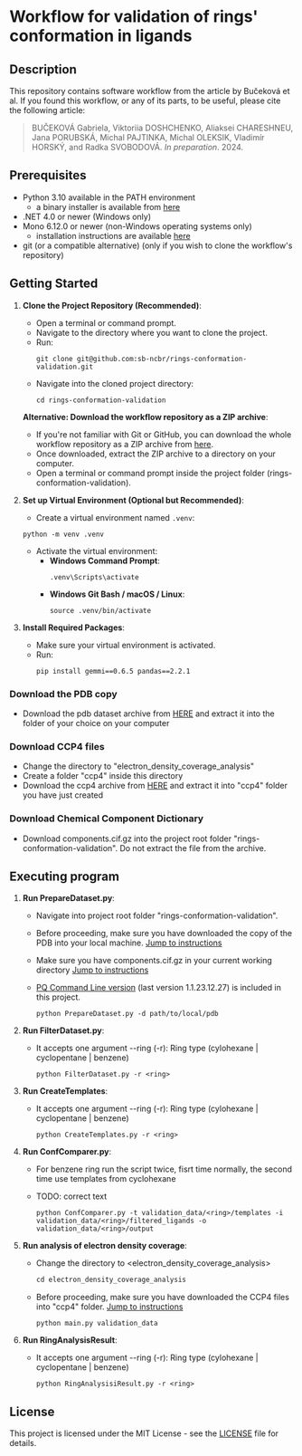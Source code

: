 # Workflow for validation of rings' conformation in ligands

## Description
This repository contains software workflow from the article by Bučeková et al. If you found this workflow, or any of its parts, to be useful, please cite the following article:

>BUČEKOVÁ Gabriela, Viktoriia DOSHCHENKO, Aliaksei CHARESHNEU, Jana PORUBSKÁ, Michal PAJTINKA, Michal OLEKSIK, Vladimír HORSKÝ, and Radka SVOBODOVÁ. *In preparation*. 2024.

## Prerequisites
- Python 3.10 available in the PATH environment
  - a binary installer is available from [here](https://www.python.org/downloads/release/python-31011/)
- .NET 4.0 or newer (Windows only)
- Mono 6.12.0 or newer (non-Windows operating systems only)
  - installation instructions are available [here](https://www.mono-project.com/download/stable)
- git (or a compatible alternative) (only if you wish to clone the workflow's repository)

## Getting Started

1. **Clone the Project Repository (Recommended)**:
   - Open a terminal or command prompt.
   - Navigate to the directory where you want to clone the project.
   - Run:
     ```
     git clone git@github.com:sb-ncbr/rings-conformation-validation.git
     ```
   - Navigate into the cloned project directory:
     ```
     cd rings-conformation-validation
     ```
   
   **Alternative: Download the workflow repository as a ZIP archive**:
   - If you're not familiar with Git or GitHub, you can download the whole workflow repository as a ZIP archive from [here](https://github.com/sb-ncbr/rings-conformation-validation/archive/refs/heads/main.zip).
   - Once downloaded, extract the ZIP archive to a directory on your computer.
   - Open a terminal or command prompt inside the project folder (rings-conformation-validation).

2. **Set up Virtual Environment (Optional but Recommended)**:
    - Create a virtual environment named `.venv`:
     ```
     python -m venv .venv
     ```
   - Activate the virtual environment:
     - **Windows Command Prompt**:
       ```
       .venv\Scripts\activate
       ```
     - **Windows Git Bash / macOS / Linux**:
       ```
       source .venv/bin/activate
       ```

3. **Install Required Packages**:
   - Make sure your virtual environment is activated.
   - Run:
     ```
     pip install gemmi==0.6.5 pandas==2.2.1

     ```
     
### Download the PDB copy
   * Download the pdb dataset archive from [HERE](https://doi.org/10.58074/hy79-qc22) and extract it into the folder of your choice on your computer

### Download CCP4 files
   * Change the directory to "electron_density_coverage_analysis"
   * Create a folder "ccp4" inside this directory
   * Download the ccp4 archive from [HERE](https://doi.org/10.58074/hy79-qc22) and extract it into "ccp4" folder you have just created
    
### Download Chemical Component Dictionary
   * Download components.cif.gz into the project root folder "rings-conformation-validation". Do not extract the file from the archive.


## Executing program

1. **Run PrepareDataset.py**:
    - Navigate into project root folder "rings-conformation-validation".
    - Before proceeding, make sure you have downloaded the copy of the PDB into your local machine. [Jump to instructions](#download-the-pdb-copy)
    - Make sure you have components.cif.gz in your current working directory [Jump to instructions](#download-chemical-component-dictionary)
    - [PQ Command Line version](https://webchem.ncbr.muni.cz/Platform/PatternQuery) (last version 1.1.23.12.27) is included in this project.
      
        ```
        python PrepareDataset.py -d path/to/local/pdb
        ```
2. **Run FilterDataset.py**:
    - It accepts one argument --ring (-r): Ring type (cylohexane | cyclopentane | benzene)

        ```
        python FilterDataset.py -r <ring>
        ```
3. **Run CreateTemplates**:
    - It accepts one argument --ring (-r): Ring type (cylohexane | cyclopentane | benzene)

        ```
        python CreateTemplates.py -r <ring>
        ```
4. **Run ConfComparer.py**:
    - For benzene ring run the script twice, fisrt time normally, the second time use templates from cyclohexane
    - TODO: correct text
    
        ```
        python ConfComparer.py -t validation_data/<ring>/templates -i validation_data/<ring>/filtered_ligands -o validation_data/<ring>/output
        ```
 5. **Run analysis of electron density coverage**:
    - Change the directory to <electron_density_coverage_analysis>
    
        ```py
        cd electron_density_coverage_analysis
        ```
    - Before proceeding, make sure you have downloaded the CCP4 files into "ccp4" folder. [Jump to instructions](#download-ccp4-files)
   
        ```
        python main.py validation_data
        ```
6. **Run RingAnalysisResult**:
    - It accepts one argument --ring (-r): Ring type (cylohexane | cyclopentane | benzene)

        ```
        python RingAnalysisiResult.py -r <ring>
        ```

## License
This project is licensed under the MIT License - see the [LICENSE](https://github.com/sb-ncbr/rings-conformation-validation/blob/main/LICENSE) file for details.

